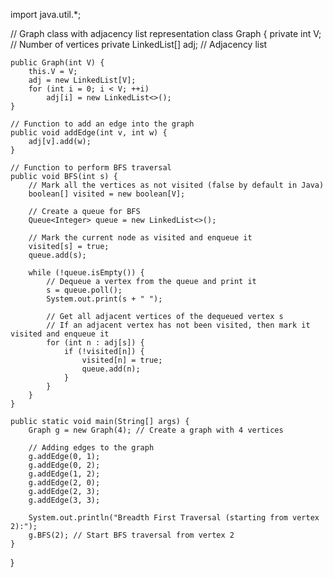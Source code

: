 import java.util.*;

// Graph class with adjacency list representation
class Graph {
    private int V; // Number of vertices
    private LinkedList<Integer>[] adj; // Adjacency list

    public Graph(int V) {
        this.V = V;
        adj = new LinkedList[V];
        for (int i = 0; i < V; ++i)
            adj[i] = new LinkedList<>();
    }

    // Function to add an edge into the graph
    public void addEdge(int v, int w) {
        adj[v].add(w);
    }

    // Function to perform BFS traversal
    public void BFS(int s) {
        // Mark all the vertices as not visited (false by default in Java)
        boolean[] visited = new boolean[V];

        // Create a queue for BFS
        Queue<Integer> queue = new LinkedList<>();

        // Mark the current node as visited and enqueue it
        visited[s] = true;
        queue.add(s);

        while (!queue.isEmpty()) {
            // Dequeue a vertex from the queue and print it
            s = queue.poll();
            System.out.print(s + " ");

            // Get all adjacent vertices of the dequeued vertex s
            // If an adjacent vertex has not been visited, then mark it visited and enqueue it
            for (int n : adj[s]) {
                if (!visited[n]) {
                    visited[n] = true;
                    queue.add(n);
                }
            }
        }
    }

    public static void main(String[] args) {
        Graph g = new Graph(4); // Create a graph with 4 vertices

        // Adding edges to the graph
        g.addEdge(0, 1);
        g.addEdge(0, 2);
        g.addEdge(1, 2);
        g.addEdge(2, 0);
        g.addEdge(2, 3);
        g.addEdge(3, 3);

        System.out.println("Breadth First Traversal (starting from vertex 2):");
        g.BFS(2); // Start BFS traversal from vertex 2
    }
}
